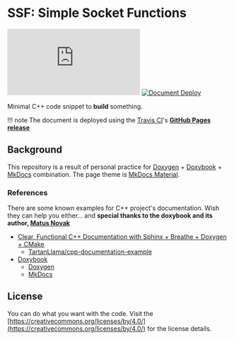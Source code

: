 
# SSF: Simple Socket Functions

[![Build Status](https://dev.azure.com/luncliff/personal/_apis/build/status/luncliff.ssf?branchName=master)](https://dev.azure.com/luncliff/personal/_build/latest?definitionId=32&branchName=master) [![Document Deploy](https://travis-ci.org/luncliff/ssf.svg?branch=master)](https://travis-ci.org/luncliff/ssf)

Minimal C++ code snippet to **build** something.

!!! note
    The document is deployed using the [Travis CI](https://docs.travis-ci.com/)'s **[GitHub Pages release](https://docs.travis-ci.com/user/deployment/pages/)**

## Background

This repository is a result of personal practice for [Doxygen](http://doxygen.nl/manual/docblocks.html) + [Doxybook](https://github.com/matusnovak/doxybook) + [MkDocs](https://www.mkdocs.org/) combination. The page theme is [MkDocs Material](https://squidfunk.github.io/mkdocs-material/).

### References

There are some known examples for C++ project's documentation.
Wish they can help you either... and **special thanks to the doxybook and its author, [Matus Novak](https://github.com/matusnovak)**

* [Clear, Functional C++ Documentation with Sphinx + Breathe + Doxygen + CMake](https://devblogs.microsoft.com/cppblog/clear-functional-c-documentation-with-sphinx-breathe-doxygen-cmake/)
    * [TartanLlama/cpp-documentation-example](https://github.com/TartanLlama/cpp-documentation-example)
* [Doxybook](https://github.com/matusnovak/doxybook)
    * [Doxygen](http://doxygen.nl/manual/docblocks.html)
    * [MkDocs](https://www.mkdocs.org/)


## License

You can do what you want with the code. Visit the [https://creativecommons.org/licenses/by/4.0/](https://creativecommons.org/licenses/by/4.0/) for the license details.

